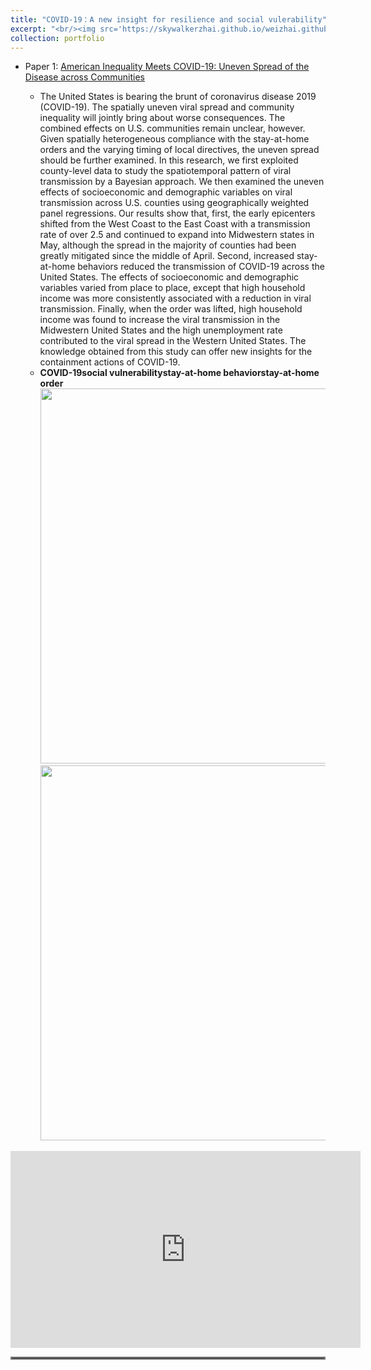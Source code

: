 ```yaml
---
title: "COVID-19：A new insight for resilience and social vulerability"
excerpt: "<br/><img src='https://skywalkerzhai.github.io/weizhai.github.io/images/COVID-19_minority.jpg' width='600'>"
collection: portfolio
---
```


* Paper 1: [American Inequality Meets COVID-19: Uneven Spread of the Disease across Communities](https://doi.org/10.1080/24694452.2020.1866489)

  * The United States is bearing the brunt of coronavirus disease 2019 (COVID-19). The spatially uneven viral spread and community inequality will jointly bring about worse consequences. The combined effects on U.S. communities remain unclear, however. Given spatially heterogeneous compliance with the stay-at-home orders and the varying timing of local directives, the uneven spread should be further examined. In this research, we first exploited county-level data to study the spatiotemporal pattern of viral transmission by a Bayesian approach. We then examined the uneven effects of socioeconomic and demographic variables on viral transmission across U.S. counties using geographically weighted panel regressions. Our results show that, first, the early epicenters shifted from the West Coast to the East Coast with a transmission rate of over 2.5 and continued to expand into Midwestern states in May, although the spread in the majority of counties had been greatly mitigated since the middle of April. Second, increased stay-at-home behaviors reduced the transmission of COVID-19 across the United States. The effects of socioeconomic and demographic variables varied from place to place, except that high household income was more consistently associated with a reduction in viral transmission. Finally, when the order was lifted, high household income was found to increase the viral transmission in the Midwestern United States and the high unemployment rate contributed to the viral spread in the Western United States. The knowledge obtained from this study can offer new insights for the containment actions of COVID-19.
  * **COVID-19social vulnerabilitystay-at-home behaviorstay-at-home order**
<br/><img src='https://skywalkerzhai.github.io/weizhai.github.io/images/AAG1.jpg' width='600'>
<br/><img src='https://skywalkerzhai.github.io/weizhai.github.io/images/AAG2.jpg' width='600'>
<iframe width="560" height="315" src="https://www.youtube-nocookie.com/embed/FWVztEVAmTI" frameborder="0" allow="accelerometer; autoplay; encrypted-media; gyroscope; picture-in-picture" allowfullscreen></iframe>
<hr style="border:2px solid grey">



